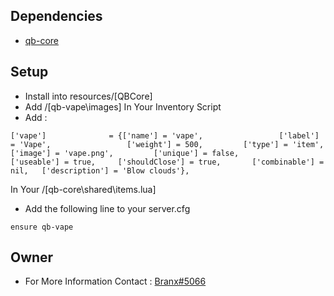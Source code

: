 
## Dependencies
* [qb-core](https://github.com/qbcore-framework/qb-core)

## Setup
* Install into resources/[QBCore]
* Add /[qb-vape\images] In Your Inventory Script 
* Add :
```
['vape']              = {['name'] = 'vape',                 ['label'] = 'Vape',                 ['weight'] = 500,         ['type'] = 'item',         ['image'] = 'vape.png',         ['unique'] = false,         ['useable'] = true,     ['shouldClose'] = true,       ['combinable'] = nil,   ['description'] = 'Blow clouds'},
```
In Your /[qb-core\shared\items.lua]
* Add the following line to your server.cfg
```
ensure qb-vape
```
## Owner 
* For More Information Contact : [Branx#5066](https://discord.gg/TcNXN28n9c)